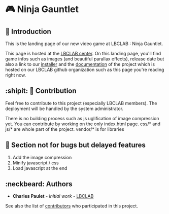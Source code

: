# :video_game: Ninja Gauntlet

 ## :clap: Introduction
 
 This is the landing page of our new video game at LBCLAB : Ninja Gauntlet.
 
 
 This page is hosted at the [LBCLAB center](https://lbclab.com/gauntlet/).
 On this landing page, you'll find game infos such as images (and beautiful parallax
 effects), release date but also a link to our [installer](https://lbclab.com/gauntlet/install)
 and the [documentation](https://github.com/LbcLab/docIndie) of the project which is hosted
 on our LBCLAB github organization such as this page you're reading right now.
 
 
 ## :shipit: :ship: Contribution
 
 Feel free to contribute to this project (especially LBCLAB members). The deployment
 will be handled by the system administrator. 
 
 
 There is no building process such as js uglification of image compression yet.
 You can contribute by working on the only index.html page. css/\* and js/\* are whole
 part of the project. vendor/\* is for libraries
 
 ## :hankey: Section not for bugs but delayed features
 
 1) Add the image compression
 2) Minify javascript / css
 3) Load javascript at the end
 
 ## :neckbeard: Authors

 + **Charles Paulet** - *Initial work* - [LBCLAB](https://lbclab.com/)
 
 See also the list of [contributors](https://github.com/LbcLab/indie_studio_landing_page/contributors) who participated in this project.
 
